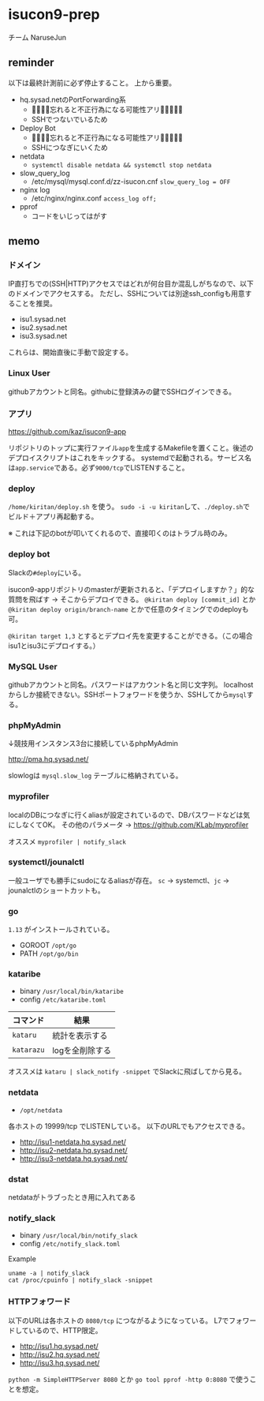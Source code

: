# isucon9-prep

チーム NaruseJun

## reminder

以下は最終計測前に必ず停止すること。
上から重要。

- hq.sysad.netのPortForwarding系
	- 🚨🚨🚨🚨忘れると不正行為になる可能性アリ🚨🚨🚨🚨🚨
	- SSHでつないでいるため
- Deploy Bot
	- 🚨🚨🚨🚨忘れると不正行為になる可能性アリ🚨🚨🚨🚨🚨
	- SSHにつなぎにいくため
- netdata
	- `systemctl disable netdata && systemctl stop netdata`
- slow_query_log
	- /etc/mysql/mysql.conf.d/zz-isucon.cnf `slow_query_log = OFF`
- nginx log
	- /etc/nginx/nginx.conf `access_log off;`
- pprof
	- コードをいじってはがす

## memo

### ドメイン

IP直打ちでの(SSH|HTTP)アクセスではどれが何台目か混乱しがちなので、以下のドメインでアクセスする。
ただし、SSHについては別途ssh_configも用意することを推奨。

- isu1.sysad.net
- isu2.sysad.net
- isu3.sysad.net

これらは、開始直後に手動で設定する。

### Linux User

githubアカウントと同名。githubに登録済みの鍵でSSHログインできる。

### アプリ

https://github.com/kaz/isucon9-app

リポジトリのトップに実行ファイル`app`を生成するMakefileを置くこと。後述のデプロイスクリプトはこれをキックする。
systemdで起動される。サービス名は`app.service`である。必ず`9000/tcp`でLISTENすること。

### deploy

`/home/kiritan/deploy.sh` を使う。
`sudo -i -u kiritan`して、`./deploy.sh`でビルド＋アプリ再起動する。

※ これは下記のbotが叩いてくれるので、直接叩くのはトラブル時のみ。

### deploy bot

Slackの`#deploy`にいる。

isucon9-appリポジトリのmasterが更新されると、「デプロイしますか？」的な質問を飛ばす → そこからデプロイできる。
`@kiritan deploy [commit_id]` とか `@kiritan deploy origin/branch-name` とかで任意のタイミングでのdeployも可。

`@kiritan target 1,3` とするとデプロイ先を変更することができる。（この場合isu1とisu3にデプロイする。）

### MySQL User

githubアカウントと同名。パスワードはアカウント名と同じ文字列。
localhostからしか接続できない。SSHポートフォワードを使うか、SSHしてから`mysql`する。

### phpMyAdmin

↓競技用インスタンス3台に接続しているphpMyAdmin

http://pma.hq.sysad.net/

slowlogは `mysql.slow_log` テーブルに格納されている。

### myprofiler

localのDBにつなぎに行くaliasが設定されているので、DBパスワードなどは気にしなくてOK。
その他のパラメータ → https://github.com/KLab/myprofiler

オススメ `myprofiler | notify_slack`

### systemctl/jounalctl

一般ユーザでも勝手にsudoになるaliasが存在。
`sc` → systemctl、`jc` → jounalctlのショートカットも。

### go

`1.13` がインストールされている。

- GOROOT `/opt/go`
- PATH `/opt/go/bin`

### kataribe

- binary `/usr/local/bin/kataribe`
- config `/etc/kataribe.toml`

| コマンド | 結果 |
| --- | --- |
| `kataru` | 統計を表示する |
| `katarazu` | logを全削除する |

オススメは `kataru | slack_notify -snippet` でSlackに飛ばしてから見る。

### netdata

- `/opt/netdata`

各ホストの 19999/tcp でLISTENしている。
以下のURLでもアクセスできる。

- http://isu1-netdata.hq.sysad.net/
- http://isu2-netdata.hq.sysad.net/
- http://isu3-netdata.hq.sysad.net/

### dstat

netdataがトラブったとき用に入れてある

### notify_slack

- binary `/usr/local/bin/notify_slack`
- config `/etc/notify_slack.toml`

Example
```
uname -a | notify_slack
cat /proc/cpuinfo | notify_slack -snippet
```

### HTTPフォワード

以下のURLは各ホストの `8080/tcp` につながるようになっている。
L7でフォワードしているので、HTTP限定。

- http://isu1.hq.sysad.net/
- http://isu2.hq.sysad.net/
- http://isu3.hq.sysad.net/

`python -m SimpleHTTPServer 8080` とか `go tool pprof -http 0:8080` で使うことを想定。

